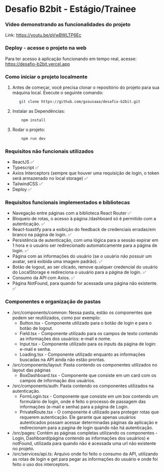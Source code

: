 # Desafio B2bit - Estágio/Trainee
### Video demonstrando as funcionalidades do projeto
 Link: https://youtu.be/pVwBWLTP6Ec
### Deploy - acesse o projeto na web
Para ter acesso à aplicação funcionando em tempo real, acesse: https://desafio-b2bit.vercel.app
### Como iniciar o projeto localmente
1. Antes de começar, você precisa clonar o repositório do projeto para sua máquina local. Execute o seguinte comando:
     ```bash
        git clone https://github.com/gsousaaa/desafio-b2bit.git
     ```
2. Instalar as Dependências:
    ```bash
        npm install
     ```
3. Rodar o projeto:
    ```bash
        npm run dev
     ```
### Requisitos não funcionais utilizados
- ReactJS ✅
- Typescript ✅
- Axios Interceptors (sempre que houver uma requisição de login, o token será armazenado no local storage) ✅
- TailwindCSS ✅
- Deploy  ✅
### Requisitos funcionais implementados e bibliotecas
- Navegação entre páginas com a biblioteca React Router ✅
- Bloqueio de rotas, o acesso à página /dashboard só é permitido com a autenticação. ✅
- React-toastify para a exibição do feedback de credenciais erradas/em branco na página de login. ✅
- Persistência de autenticação, com uma lógica para a sessão expirar em 1 hora e o usuário ser redirecionado automaticamente para a página de login. ✅
- Página com as informações do usuário (se o usuário não possuir um avatar, será exibida uma imagem padrão). ✅
- Botão de logout, ao ser clicado, remove qualquer credencial do usuário do LocalStorage e redireciona o usuário para a página de login. ✅
- Consumo da API com Axios. ✅
- Página NotFound, para quando for acessada uma página não existente. ✅

### Componentes e organização de pastas
- /src/components/common: Nessa pasta, estão os componentes que podem ser reutilizados, como por exemplo:
  - Button.tsx - Componente utilizado para o botão de login e para o botão de logout.
  - Field.tsx - Componente utilizado para os campos de texto contendo as informações dos usuários: e-mail e nome.
  - Input.tsx - Componente utilizado para os inputs da página de login: e-mail e senha.
  - Loading.tsx - Componente utilizado enquanto as informações buscadas na API ainda não estão prontas.
- /src/components/layout: Pasta contendo os componentes utilizados no layout das páginas
    - BoxDashboard.tsx - Componente que consiste em um card com os campos de informação dos usuários.
- /src/components/auth: Pasta contendo os componentes utilizados na autenticação.
    - FormLogin.tsx - Componente que consiste em um box contendo um formulário de login, onde é feito o processo de passagem das informações (e-mail e senha) para a página de Login.
    - PrivateRoute.tsx - O componente é utilizado para proteger rotas que requerem autenticação. Ele garante que apenas usuários autenticados possam acessar determinadas páginas da aplicação e redirecionam para a pagina de login quando não há autenticação.
- /src/pages: Contém as páginas completas utilizando os componentes - Login, Dashboard(página contendo as informações dos usuários) e notFound, utilizada para quando não é acessada uma url não existente no projeto.
- /src/services/api.ts: Arquivo onde foi feito o consumo da API, utilizando as rotas de login e get para pegar as informações do usuário e onde foi feito o uso dos interceptors.
